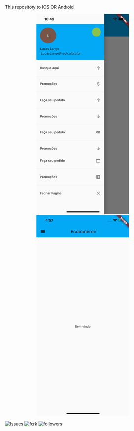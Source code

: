 This repository to IOS OR Android 
<p align="center">
  <img src="IOSAPP.png" width="300">
  <img src="iosstart.png" width="300" text-align="right">
</p>









![Issues](https://img.shields.io/github/issues/lucasmullerlange/curriculolucaslange)
![fork](https://img.shields.io/github/forks/lucasmullerlange/curriculolucaslange)
![followers](https://img.shields.io/github/followers/lucasmullerlange?style=social)
